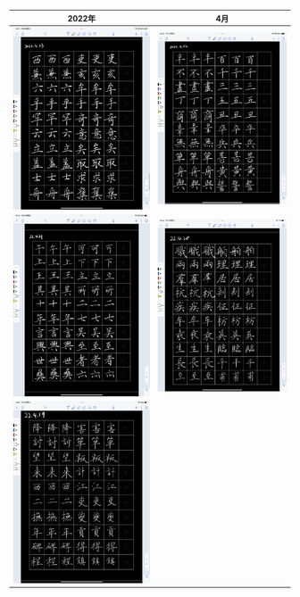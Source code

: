 2022年           |  4月
:-------------------------:|:-------------------------:
<img src="/assets/20220423_171546000_iOS.png" width="600">  | <img src="/assets/20220422_140542000_iOS.png" width="600">
<img src="/assets/20220421_181517000_iOS.png" width="600">  | <img src="/assets/20220420_162920000_iOS.png" width="600">
<img src="/assets/20220419_100913000_iOS.png" width="600">  |
